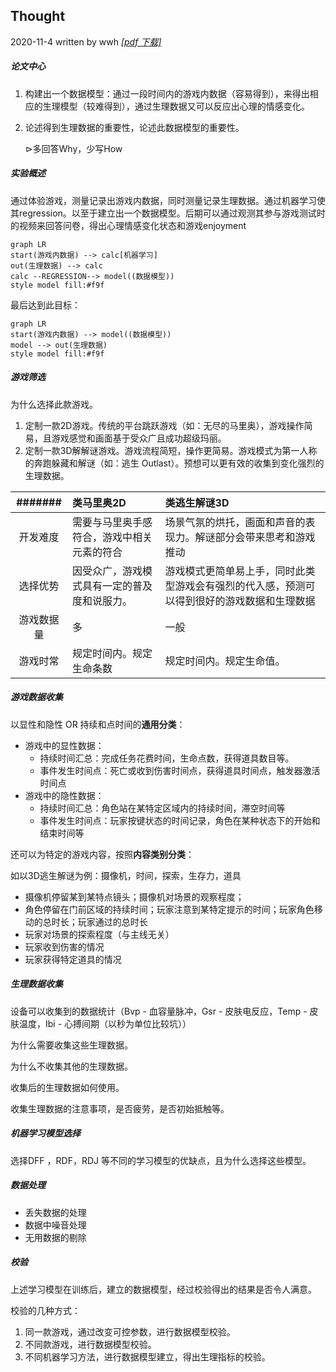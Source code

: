 <head>
    <script src="https://cdn.mathjax.org/mathjax/latest/MathJax.js?config=TeX-AMS-MML_HTMLorMML" type="text/javascript"></script>
    <script type="text/x-mathjax-config">
        MathJax.Hub.Config({
            tex2jax: {
            skipTags: ['script', 'noscript', 'style', 'textarea', 'pre'],
            inlineMath: [['$','$']]
            }
        });
    </script>
</head>

## Thought 

2020-11-4 written by wwh            *[[pdf 下载]]("pdf/thought.pdf")*

##### 论文中心

1. 构建出一个数据模型：通过一段时间内的游戏内数据（容易得到），来得出相应的生理模型（较难得到），通过生理数据又可以反应出心理的情感变化。

2. 论述得到生理数据的重要性，论述此数据模型的重要性。

   $\triangleright$多回答Why，少写How

##### 实验概述

通过体验游戏，测量记录出游戏内数据，同时测量记录生理数据。通过机器学习使其regression。以至于建立出一个数据模型。后期可以通过观测其参与游戏测试时的视频来回答问卷，得出心理情感变化状态和游戏enjoyment

```mermaid
graph LR
start(游戏内数据) --> calc[机器学习]
out(生理数据) --> calc
calc --REGRESSION--> model((数据模型))
style model fill:#f9f

```

最后达到此目标：

```mermaid
graph LR
start(游戏内数据) --> model((数据模型))
model --> out(生理数据)
style model fill:#f9f
```



##### 游戏筛选

为什么选择此款游戏。

1. 定制一款2D游戏。传统的平台跳跃游戏（如：无尽的马里奥），游戏操作简易，且游戏感觉和画面基于受众广且成功超级玛丽。
2. 定制一款3D解解谜游戏。游戏流程简短，操作更简易。游戏模式为第一人称的奔跑躲藏和解谜（如：逃生 Outlast）。预想可以更有效的收集到变化强烈的生理数据。

|  #######  | 类马里奥2D                                   | 类逃生解谜3D                                                 |
| :--------: | :------------------------------------------- | :----------------------------------------------------------- |
|  开发难度  | 需要与马里奥手感符合，游戏中相关元素的符合   | 场景气氛的烘托，画面和声音的表现力。解谜部分会带来思考和游戏推动 |
|  选择优势  | 因受众广，游戏模式具有一定的普及度和说服力。 | 游戏模式更简单易上手，同时此类型游戏会有强烈的代入感，预测可以得到很好的游戏数据和生理数据 |
| 游戏数据量 | 多                                           | 一般                                                         |
|  游戏时常  | 规定时间内。规定生命条数                     | 规定时间内。规定生命值。                                     |

##### 游戏数据收集

以显性和隐性 OR 持续和点时间的**通用分类**：

- 游戏中的显性数据：
  - 持续时间汇总：完成任务花费时间，生命点数，获得道具数目等。
  - 事件发生时间点：死亡或收到伤害时间点，获得道具时间点，触发器激活时间点
- 游戏中的隐性数据：
  - 持续时间汇总：角色站在某特定区域内的持续时间，滞空时间等
  - 事件发生时间点：玩家按键状态的时间记录，角色在某种状态下的开始和结束时间等

还可以为特定的游戏内容，按照**内容类别分类**：

如以3D逃生解谜为例：摄像机，时间，探索，生存力，道具

- 摄像机停留某到某特点镜头；摄像机对场景的观察程度；
- 角色停留在门前区域的持续时间；玩家注意到某特定提示的时间；玩家角色移动的总时长；玩家通过的总时长
- 玩家对场景的探索程度（与主线无关）
- 玩家收到伤害的情况
- 玩家获得特定道具的情况

##### 生理数据收集

设备可以收集到的数据统计（Bvp - 血容量脉冲，Gsr - 皮肤电反应，Temp - 皮肤温度，Ibi - 心搏间期（以秒为单位比较坑））

为什么需要收集这些生理数据。

为什么不收集其他的生理数据。

收集后的生理数据如何使用。

收集生理数据的注意事项，是否疲劳，是否初始抵触等。

##### 机器学习模型选择

选择DFF ，RDF，RDJ 等不同的学习模型的优缺点，且为什么选择这些模型。

##### 数据处理

- 丢失数据的处理
- 数据中噪音处理
- 无用数据的剔除

##### 校验

上述学习模型在训练后，建立的数据模型，经过校验得出的结果是否令人满意。

校验的几种方式：

1. 同一款游戏，通过改变可控参数，进行数据模型校验。
2. 不同款游戏，进行数据模型校验。
3. 不同机器学习方法，进行数据模型建立，得出生理指标的校验。


